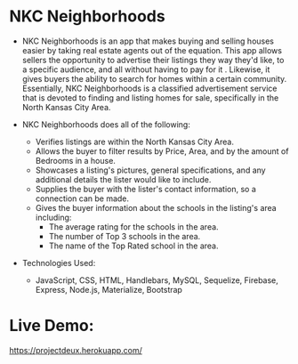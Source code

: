 # NKC Neighborhoods


* NKC Neighborhoods is an app that makes buying and selling houses easier by taking real estate agents out of the equation.  This app allows sellers the opportunity to advertise their listings they way they'd like, to a specific audience, and all without having to pay for it .  Likewise, it gives buyers the ability to search for homes within a certain community.  Essentially, NKC Neighborhoods is a classified advertisement service that is devoted to finding and listing homes for sale, specifically in the North Kansas City Area.

* NKC Neighborhoods does all of the following:
    * Verifies listings are within the North Kansas City Area.
    * Allows the buyer to filter results by Price, Area, and by the amount of Bedrooms in a house.
    * Showcases a listing's pictures, general specifications, and any additional details the lister would like to include.  
    * Supplies the buyer with the lister's contact information, so a connection can be made.
    * Gives the buyer information about the schools in the listing's area including:
        * The average rating for the schools in the area.
        * The number of Top 3 schools in the area.
        * The name of the Top Rated school in the area.
* Technologies Used:
    * JavaScript, CSS, HTML, Handlebars, MySQL, Sequelize, Firebase, Express, Node.js, Materialize, Bootstrap
# Live Demo: 

https://projectdeux.herokuapp.com/
